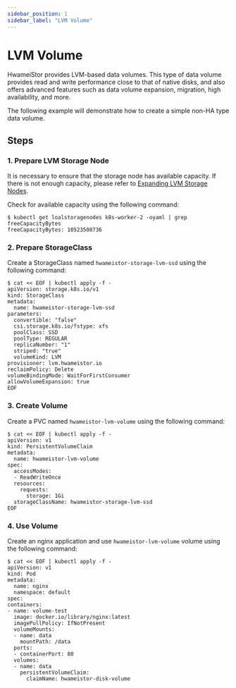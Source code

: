 ```yaml
---
sidebar_position: 1
sidebar_label: "LVM Volume"
---
```


# LVM Volume

HwameiStor provides LVM-based data volumes. 
This type of data volume provides read and write performance close to that of native disks, 
and also offers advanced features such as data volume expansion, migration, high availability, and more.

The following example will demonstrate how to create a simple non-HA type data volume.

## Steps

### 1. Prepare LVM Storage Node

It is necessary to ensure that the storage node has available capacity. If there is not enough capacity, 
please refer to [Expanding LVM Storage Nodes](../node_expansion/lvm_nodes.md).

Check for available capacity using the following command:

```console
$ kubectl get loalstoragenodes k8s-worker-2 -oyaml | grep freeCapacityBytes
freeCapacityBytes: 10523508736
```

### 2. Prepare StorageClass

Create a StorageClass named `hwameistor-storage-lvm-ssd` using the following command:

```console
$ cat << EOF | kubectl apply -f - 
apiVersion: storage.k8s.io/v1
kind: StorageClass
metadata:  
  name: hwameistor-storage-lvm-ssd 
parameters:
  convertible: "false"
  csi.storage.k8s.io/fstype: xfs
  poolClass: SSD
  poolType: REGULAR
  replicaNumber: "1"
  striped: "true"
  volumeKind: LVM
provisioner: lvm.hwameistor.io
reclaimPolicy: Delete
volumeBindingMode: WaitForFirstConsumer
allowVolumeExpansion: true
EOF 
```

### 3. Create Volume

Create a PVC named `hwameistor-lvm-volume` using the following command:

```console
$ cat << EOF | kubectl apply -f -
apiVersion: v1
kind: PersistentVolumeClaim
metadata:
  name: hwameistor-lvm-volume
spec:
  accessModes:
  - ReadWriteOnce
  resources:
    requests:
      storage: 1Gi
  storageClassName: hwameistor-storage-lvm-ssd
EOF
```

### 4. Use Volume

Create an nginx application and use `hwameistor-lvm-volume` volume using the following command:

```console
$ cat << EOF | kubectl apply -f -
apiVersion: v1
kind: Pod
metadata:
  name: nginx
  namespace: default
spec:
containers:
- name: volume-test
  image: docker.io/library/nginx:latest
  imagePullPolicy: IfNotPresent
  volumeMounts:
  - name: data
    mountPath: /data
  ports:
  - containerPort: 80
  volumes:
  - name: data
    persistentVolumeClaim:
      claimName: hwameistor-disk-volume
```
